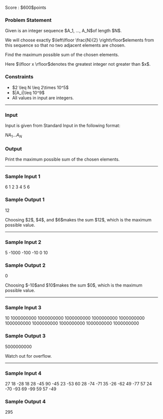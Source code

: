 
<div>

<span>

<span>

<p>
Score : $600$points
</p>

<div>

<section>

### **Problem Statement**

<p>
Given is an integer sequence $A_1, ..., A_N$of length $N$.
</p>

<p>
We will choose exactly $\left\lfloor \frac{N}{2} \right\rfloor$elements from this sequence so that no two adjacent elements are chosen.
</p>

<p>
Find the maximum possible sum of the chosen elements.
</p>

<p>
Here $\lfloor x \rfloor$denotes the greatest integer not greater than $x$.
</p>

</section>

</div>

<div>

<section>

### **Constraints**

<ul>

<li>
$2 \leq N \leq 2\times 10^5$
</li>

<li>
$|A_i|\leq 10^9$
</li>

<li>
All values in input are integers.
</li>

</ul>

</section>

</div>

---

<div>

<div>

<section>

### **Input**

<p>
Input is given from Standard Input in the following format:
</p>

<div>

$N$$A_1$$...$$A_N$
</div>

</section>

</div>

<div>

<section>

### **Output**

<p>
Print the maximum possible sum of the chosen elements.
</p>

</section>

</div>

</div>

---

<div>

<section>

### **Sample Input 1**

<div>

6
1 2 3 4 5 6

</div>

</section>

</div>

<div>

<section>

### **Sample Output 1**

<div>

12

</div>

<p>
Choosing $2$, $4$, and $6$makes the sum $12$, which is the maximum possible value.
</p>

</section>

</div>

---

<div>

<section>

### **Sample Input 2**

<div>

5
-1000 -100 -10 0 10

</div>

</section>

</div>

<div>

<section>

### **Sample Output 2**

<div>

0

</div>

<p>
Choosing $-10$and $10$makes the sum $0$, which is the maximum possible value.
</p>

</section>

</div>

---

<div>

<section>

### **Sample Input 3**

<div>

10
1000000000 1000000000 1000000000 1000000000 1000000000 1000000000 1000000000 1000000000 1000000000 1000000000

</div>

</section>

</div>

<div>

<section>

### **Sample Output 3**

<div>

5000000000

</div>

<p>
Watch out for overflow.
</p>

</section>

</div>

---

<div>

<section>

### **Sample Input 4**

<div>

27
18 -28 18 28 -45 90 -45 23 -53 60 28 -74 -71 35 -26 -62 49 -77 57 24 -70 -93 69 -99 59 57 -49

</div>

</section>

</div>

<div>

<section>

### **Sample Output 4**

<div>

295

</div>

</section>

</div>

</span>

</span>

</div>
